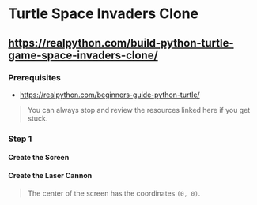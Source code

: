 # Turtle Space Invaders Clone

## https://realpython.com/build-python-turtle-game-space-invaders-clone/

### Prerequisites

* https://realpython.com/beginners-guide-python-turtle/

> You can always stop and review the resources linked here if you get stuck.

### Step 1

#### Create the Screen

#### Create the Laser Cannon

> The center of the screen has the coordinates `(0, 0)`.
